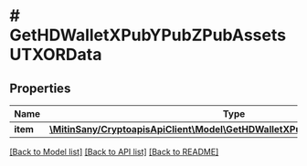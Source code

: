 # # GetHDWalletXPubYPubZPubAssetsUTXORData

## Properties

Name | Type | Description | Notes
------------ | ------------- | ------------- | -------------
**item** | [**\MitinSany/CryptoapisApiClient\Model\GetHDWalletXPubYPubZPubAssetsUTXORI**](GetHDWalletXPubYPubZPubAssetsUTXORI.md) |  |

[[Back to Model list]](../../README.md#models) [[Back to API list]](../../README.md#endpoints) [[Back to README]](../../README.md)
